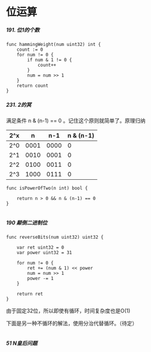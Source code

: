 # 位运算
##### 191. 位1的个数

```
func hammingWeight(num uint32) int {
    count := 0
    for num != 0 {
        if num & 1 != 0 {
            count++
        }
        num = num >> 1
    }
    return count
}

```

##### 231.   2的冥
满足条件  n & (n-1) == 0 。记住这个原则就简单了。原理归纳

2^x | n | n-1 | n & (n-1) |
------- | ------- | ------- | ----
2^0 | 0001 | 0000 | 0
2^1 | 0010 | 0001 | 0
2^2 | 0100 | 0011 | 0 
2^3 | 1000 | 0111 | 0

```
func isPowerOfTwo(n int) bool {
    
    return n > 0 && n & (n-1) == 0
}


```

##### 190 颠倒二进制位
```
func reverseBits(num uint32) uint32 {
    
    var ret uint32 = 0
    var power uint32 = 31

    for num != 0 {
        ret += (num & 1) << power
        num = num >> 1
        power -= 1
    }
    
    return ret
}
```
由于固定32位，所以即使有循环，时间复杂度也是O(1)

下面是另一种不循环的解法，使用分治代替循环。（待定）
```

```

##### 51 N皇后问题



